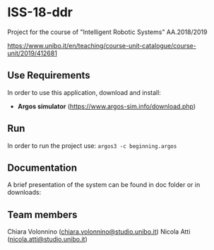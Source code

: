 # ISS-18-ddr
Project for the course of "Intelligent Robotic Systems" AA.2018/2019

https://www.unibo.it/en/teaching/course-unit-catalogue/course-unit/2019/412681

## Use Requirements

In order to use this application, download and install:
* **Argos simulator** (https://www.argos-sim.info/download.php)

## Run
In order to run the project use:
`
	argos3 -c beginning.argos
`

## Documentation
A brief presentation of the system can be found in doc folder or in downloads: 


## Team members
Chiara Volonnino (chiara.volonnino@studio.unibo.it)
Nicola Atti (nicola.atti@studio.unibo.it)
